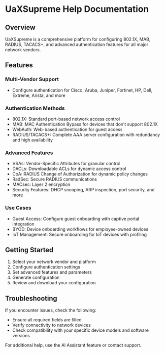 # UaXSupreme Help Documentation

## Overview
UaXSupreme is a comprehensive platform for configuring 802.1X, MAB, RADIUS, TACACS+, and advanced authentication features for all major network vendors.

## Features

### Multi-Vendor Support
- Configure authentication for Cisco, Aruba, Juniper, Fortinet, HP, Dell, Extreme, Arista, and more

### Authentication Methods
- 802.1X: Standard port-based network access control
- MAB: MAC Authentication Bypass for devices that don't support 802.1X
- WebAuth: Web-based authentication for guest access
- RADIUS/TACACS+: Complete AAA server configuration with redundancy and high availability

### Advanced Features
- VSAs: Vendor-Specific Attributes for granular control
- DACLs: Downloadable ACLs for dynamic access control
- CoA: RADIUS Change of Authorization for dynamic policy changes
- RadSec: Secure RADIUS communications
- MACsec: Layer 2 encryption
- Security Features: DHCP snooping, ARP inspection, port security, and more

### Use Cases
- Guest Access: Configure guest onboarding with captive portal integration
- BYOD: Device onboarding workflows for employee-owned devices
- IoT Management: Secure onboarding for IoT devices with profiling

## Getting Started
1. Select your network vendor and platform
2. Configure authentication settings
3. Set advanced features and parameters
4. Generate configuration
5. Review and download your configuration

## Troubleshooting
If you encounter issues, check the following:
- Ensure all required fields are filled
- Verify connectivity to network devices
- Check compatibility with your specific device models and software versions

For additional help, use the AI Assistant feature or contact support.
